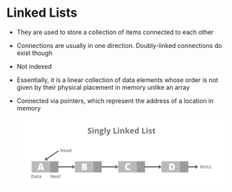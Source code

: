 # Linked Lists

* They are used to store a collection of items connected to each other
* Connections are usually in one direction. Doubly-linked connections do exist though
* Not indexed
* Essentially, it is a linear collection of data elements whose order is not given by their physical placement in memory unlike an array
* Connected via pointers, which represent the address of a location in memory
  
  ![alt text](img/linked_list.png)